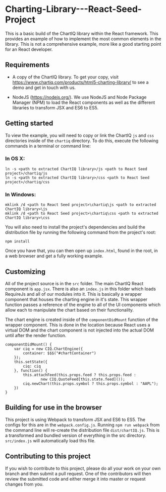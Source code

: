 # Charting-Library---React-Seed-Project

This is a basic build of the ChartIQ library within the React framework. This provides an example of how to implement the most common elements in the library. This is not a comprehensive example, more like a good starting point for an React developer.

## Requirements

* A copy of the ChartIQ library. To get your copy, visit https://www.chartiq.com/products/html5-charting-library/ to see a demo and get in touch with us.

* NodeJS (https://nodejs.org/). We use NodeJS and Node Package Manager (NPM) to load the React components as well as the different libraries to transform JSX and ES6 to ES5.

## Getting started

To view the example, you will need to copy or link the ChartIQ `js` and `css` directories inside of the `chartiq` directory. To do this, execute the following commands in a terminal or command line:

### In OS X:

```
ln -s <path to extracted ChartIQ library>/js <path to React Seed project>/chartiq/js
ln -s <path to extracted ChartIQ library>/css <path to React Seed project>/chartiq/css
```

### In Windows:
```
mklink /d <path to React Seed project>\chartiq\js <path to extracted ChartIQ library>\js
mklink /d <path to React Seed project>\chartiq\css <path to extracted ChartIQ library>\css
```

You will also need to install the project's dependencies and build the distribution file by running the following command from the project's root:

```
npm install
```

Once you have that, you can then open up `index.html`, found in the root, in a web browser and get a fully working example.

## Customizing
All of the project source is in the `src` folder. The main ChartIQ React component is `app.jsx`. There is also an `index.js` in this folder which loads RequireJs and all of our modules into it. This is basically a wrapper component that houses the charting engine in it's state. This wrapper function passes a reference of the engine to all of the UI components which allow each to manipulate the chart based on their functionality.

The chart engine is created inside of the `componentDidMount` function of the wrapper component. This is done in the location because React uses a virtual DOM and the chart component is not injected into the actual DOM until after the render function.

```
componentDidMount() {
    var ciq = new CIQ.ChartEngine({
        container: $$$("#chartContainer")
    });
    this.setState({
        ciq: ciq
    }, function() {
        this.attachFeed(this.props.feed ? this.props.feed :
                new CIQ.QuoteFeed[this.state.feed]());
        ciq.newChart(this.props.symbol ? this.props.symbol : "AAPL");
    })
}
```


## Building for use in the browser

This project is using Webpack to transform JSX and ES6 to ES5. The configs for this are in the `webpack.config.js`.
Running `npm run webpack` from the command line will re-create the distribution file `dist/chartIQ.js`.
This is a transformed and bundled version of everything in the src directory. `src/index.js` will automatically load this file.


## Contributing to this project

If you wish to contribute to this project, please do all your work on your own branch and then submit a pull request. One of the contributors will then review the submitted code and either merge it into master or request changes from you.
